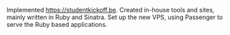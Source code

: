 
Implemented <https://studentkickoff.be>. Created in-house tools and sites, mainly written in Ruby and Sinatra. Set up the new VPS, using Passenger to serve the Ruby based applications.
